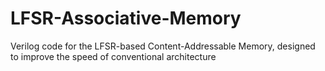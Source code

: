 # LFSR-Associative-Memory
Verilog code for the LFSR-based Content-Addressable Memory, designed to improve the speed of conventional architecture
